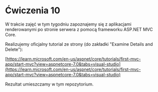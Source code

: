 # Ćwiczenia 10

W trakcie zajęć w tym tygodniu zapoznajemy się z aplikacjami renderowanymi po stronie
serwera z pomocą frameworku ASP.NET MVC Core.

Realizujemy oficjalny tutorial ze strony (do zakładki "Examine Details and Delete"):

[https://learn.microsoft.com/en-us/aspnet/core/tutorials/first-mvc-app/start-mvc?view=aspnetcore-7.0&tabs=visual-studio](https://learn.microsoft.com/en-us/aspnet/core/tutorials/first-mvc-app/start-mvc?view=aspnetcore-7.0&tabs=visual-studio)

Rezultat umieszczamy w tym repozytorium.
